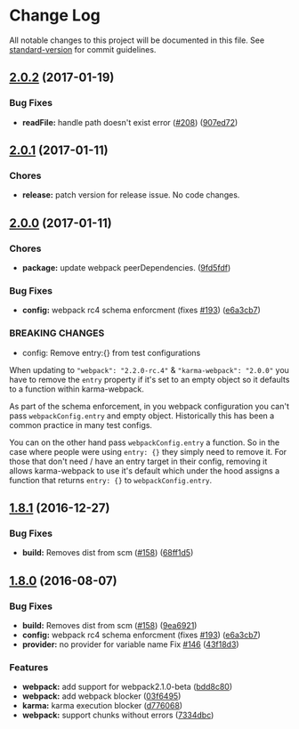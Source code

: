 # Change Log

All notable changes to this project will be documented in this file. See [standard-version](https://github.com/conventional-changelog/standard-version) for commit guidelines.

<a name="2.0.2"></a>
## [2.0.2](https://github.com/webpack/karma-webpack/compare/v2.0.1...v2.0.2) (2017-01-19)


### Bug Fixes

* **readFile:** handle path doesn't exist error ([#208](https://github.com/webpack/karma-webpack/issues/208)) ([907ed72](https://github.com/webpack/karma-webpack/commit/907ed72))



<a name="2.0.1"></a>
## [2.0.1](https://github.com/webpack/karma-webpack/compare/v2.0.0...v2.0.1) (2017-01-11)

### Chores

 * **release:** patch version for release issue. No code changes.


<a name="2.0.0"></a>
## [2.0.0](https://github.com/webpack/karma-webpack/compare/v1.8.1...v2.0.0) (2017-01-11)

### Chores

* **package:** update webpack peerDependencies. ([9fd5fdf](https://github.com/webpack/karma-webpack/commit/9fd5fdf))


### Bug Fixes

* **config:** webpack rc4 schema enforcment (fixes [#193](https://github.com/webpack/karma-webpack/issues/193)) ([e6a3cb7](https://github.com/webpack/karma-webpack/commit/e6a3cb7))


### BREAKING CHANGES
- config: Remove entry:{} from test configurations

When updating to `"webpack": "2.2.0-rc.4"` & `"karma-webpack": "2.0.0"` you have to remove the `entry` property if it's set to an empty object so it defaults to a function within karma-webpack.

As part of the schema enforcement, in you webpack configuration you can't pass `webpackConfig.entry` and empty object. Historically this has been a common practice in many test configs.

You can on the other hand pass `webpackConfig.entry` a function. So in the case where people were using `entry: {}` they simply need to remove it. For those that don't need / have an entry target in their config, removing it allows karma-webpack to use it's default which under the hood assigns a function that returns `entry: {}` to `webpackConfig.entry`.


<a name="1.8.1"></a>
## [1.8.1](https://github.com/webpack/karma-webpack/compare/v1.8.0...v1.8.1) (2016-12-27)

### Bug Fixes

* **build:** Removes dist from scm ([#158](https://github.com/webpack/karma-webpack/issues/158)) ([68ff1d5](https://github.com/webpack/karma-webpack/commit/68ff1d5))


<a name="1.8.0"></a>
## [1.8.0](https://github.com/webpack/karma-webpack/compare/v1.7.0...v1.8.0) (2016-08-07)

### Bug Fixes

* **build:** Removes dist from scm ([#158](https://github.com/webpack/karma-webpack/issues/158)) ([9ea6921](https://github.com/webpack/karma-webpack/commit/9ea6921))
* **config:** webpack rc4 schema enforcment (fixes [#193](https://github.com/webpack/karma-webpack/issues/193)) ([e6a3cb7](https://github.com/webpack/karma-webpack/commit/e6a3cb7))
* **provider:** no provider for variable name Fix [#146](https://github.com/webpack/karma-webpack/issues/146) ([43f18d3](https://github.com/webpack/karma-webpack/commit/43f18d3))


### Features

* **webpack:** add support for webpack2.1.0-beta ([bdd8c80](https://github.com/webpack/karma-webpack/commit/bdd8c80))
* **webpack:** add webpack blocker ([03f6495](https://github.com/webpack/karma-webpack/commit/03f6495))
* **karma:** karma execution blocker ([d776068](https://github.com/webpack/karma-webpack/commit/d776068))
* **webpack:** support chunks without errors ([7334dbc](https://github.com/webpack/karma-webpack/commit/7334dbc))

